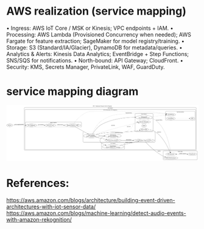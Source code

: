 # AWS realization (service mapping)
• Ingress: AWS IoT Core / MSK or Kinesis; VPC endpoints + IAM.
• Processing: AWS Lambda (Provisioned Concurrency when needed); AWS Fargate for feature extraction; SageMaker for model registry/training.
• Storage: S3 (Standard/IA/Glacier), DynamoDB for metadata/queries.
• Analytics & Alerts: Kinesis Data Analytics; EventBridge + Step Functions; SNS/SQS for notifications.
• North-bound: API Gateway; CloudFront.
• Security: KMS, Secrets Manager, PrivateLink, WAF, GuardDuty.

# service mapping diagram
![image](https://github.com/aliaksei-babuk/iot-sa-project/blob/main/AWS/deploy_aws.png)


# References:
https://aws.amazon.com/blogs/architecture/building-event-driven-architectures-with-iot-sensor-data/
https://aws.amazon.com/blogs/machine-learning/detect-audio-events-with-amazon-rekognition/